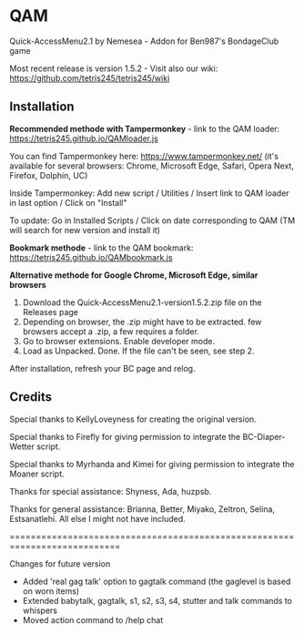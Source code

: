 # QAM

Quick-AccessMenu2.1 by Nemesea - Addon for Ben987's BondageClub game 

Most recent release is version 1.5.2 - Visit also our wiki: https://github.com/tetris245/tetris245/wiki

## Installation 

**Recommended methode with Tampermonkey** - link to the QAM loader: https://tetris245.github.io/QAMloader.js

You can find Tampermonkey here: https://www.tampermonkey.net/ (it's available for several browsers: Chrome, Microsoft Edge, Safari, Opera Next, Firefox, Dolphin, UC)

Inside Tampermonkey: Add new script / Utilities / Insert link to QAM loader in last option / Click on "Install"

To update: Go in Installed Scripts / Click on date corresponding to QAM (TM will search for new version and install it)

**Bookmark methode** - link to the QAM bookmark: https://tetris245.github.io/QAMbookmark.js

**Alternative methode for Google Chrome, Microsoft Edge, similar browsers**
1. Download the Quick-AccessMenu2.1-version1.5.2.zip file on the Releases page
2. Depending on browser, the .zip might have to be extracted. few browsers accept a .zip, a few requires a folder.
3. Go to browser extensions. Enable developer mode.
4. Load as Unpacked. Done. If the file can't be seen, see step 2.

After installation, refresh your BC page and relog.

## Credits

Special thanks to KellyLoveyness for creating the original version.

Special thanks to Firefly for giving permission to integrate the BC-Diaper-Wetter script.

Special thanks to Myrhanda and Kimei for giving permission to integrate the Moaner script.

Thanks for special assistance:
Shyness, Ada, huzpsb.

Thanks for general assistance:
Brianna, Better, Miyako, Zeltron, Selina, Estsanatlehi.
All else I might not have included.

===========================================================================

Changes for future version 

* Added 'real gag talk' option to gagtalk command (the gaglevel is based on worn items)
* Extended babytalk, gagtalk, s1, s2, s3, s4, stutter and talk commands to whispers
* Moved action command to /help chat




